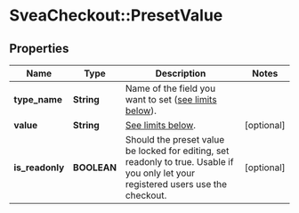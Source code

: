 # SveaCheckout::PresetValue

## Properties
Name | Type | Description | Notes
------------ | ------------- | ------------- | -------------
**type_name** | **String** | Name of the field you want to set ([see limits below](#limits)). | 
**value** | **String** | [See limits below](#limits). | [optional] 
**is_readonly** | **BOOLEAN** | Should the preset value be locked for editing, set readonly to true.   Usable if you only let your registered users use the checkout. | [optional] 


